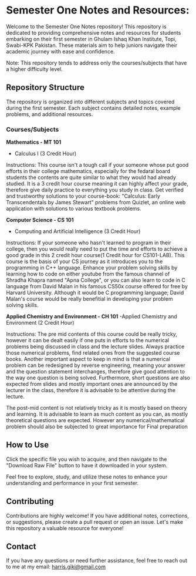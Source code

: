 # Semester One Notes and Resources:

Welcome to the Semester One Notes repository! This repository is dedicated to providing comprehensive notes and resources for students embarking on their first semester in Ghulam Ishaq Khan Institute, Topi, Swabi-KPK Pakistan. These materials aim to help juniors navigate their academic journey with ease and confidence.

Note: This repository tends to address only the courses/subjects that have a higher difficulty level.

## Repository Structure

The repository is organized into different subjects and topics covered during the first semester. Each subject contains detailed notes, example problems, and additional resources.

### Courses/Subjects

**Mathematics - MT 101**
  - Calculus I (3 Credit Hour)

Instructions: This course isn't a tough call if your someone whose put good efforts in their college mathematics, especially for the fedaral board students the contents are quite similar to what they would had already studied. It is a 3 credit hour course meaning it can highly affect your grade, therefore give daily practice to everything you study in class. Get verified and trustworthy solutions to your course-book: "Calculus: Early Transcendentals by James Stewart" problems from Quizlet, an online web application with solutions to various textbook problems.


**Computer Science - CS 101**
  - Computing and Artificial Intelligence (3 Credit Hour)

Instructions: If your someone who hasn't learned to program in their college, then you would really need to put the time and efforts to achieve a good grade in this 2 credit hour course(1 Credit hour for CS101-LAB). This course is the basis of your CS journey as it introduces you to the programming in C++ language.
Enhance your problem solving skills by learning how to code on either youtube from the famous channel of Shradha Khapra named "Apna College", or you can also learn to code in C language from David Malan in his famous CS50x course offered for free by Harvard University. Although it would be C programming language; David Malan's course would be really benefitial in developing your problem solving skills.



**Applied Chemistry and Environment - CH 101**
-Applied Chemistry and Environment (2 Credit Hour)

Instructions: The pre mid contents of this course could be really tricky, however it can be dealt easily if one puts in efforts to the numerical problems being discussed in class and the lecture slides. Always practice those numerical problems, find related ones from the suggested course books. Another important aspect to keep in mind is that a numerical problem can be redesigned by reverse engineering, meaning your answer and the question statement interchanges, therefore give good attention to the way one question is being solved. Furthermore, short questions are also expected from slides and mostly important ones are announced by the lecturer in the class, therefore it is advisable to be attentive during the lecture.

The post-mid content is not relatively tricky as it is mostly based on theory and learning. It is advisable to learn as much content as you can, as mostly theoretical questions are expected. However any numerical/mathematical problem should also be subjected to great importance for Final preparation


## How to Use

Click the specific file you wish to acquire, and then navigate to the "Download Raw File" button to have it downloaded in your system.

Feel free to explore, study, and utilize these notes to enhance your understanding and performance in your first semester.

## Contributing

Contributions are highly welcome! If you have additional notes, corrections, or suggestions, please create a pull request or open an issue. Let's make this repository a valuable resource for everyone!

## Contact

If you have any questions or need further assistance, feel free to reach out to me at my email:
harris.giki@gmail.com
